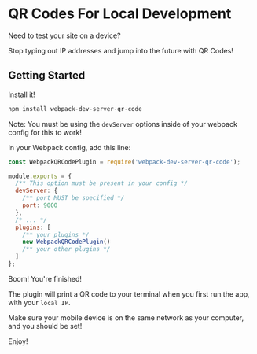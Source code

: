 # QR Codes For Local Development

Need to test your site on a device?

Stop typing out IP addresses and jump into the future with QR Codes!

## Getting Started

Install it!
```sh
npm install webpack-dev-server-qr-code
```

Note: You must be using the `devServer` options inside of your webpack config for this to work!

In your Webpack config, add this line:

```js
const WebpackQRCodePlugin = require('webpack-dev-server-qr-code');

module.exports = {
  /** This option must be present in your config */
  devServer: {
    /** port MUST be specified */
    port: 9000
  },
  /* ... */
  plugins: [
    /** your plugins */
    new WebpackQRCodePlugin()
    /** your other plugins */
  ]
};

```

Boom! You're finished!

The plugin will print a QR code to your terminal when you first run the app, with your `local IP`.

Make sure your mobile device is on the same network as your computer, and you should be set!

Enjoy!

